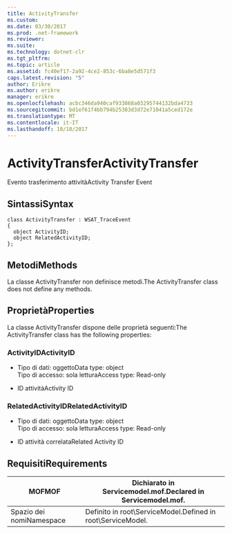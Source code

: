 ```yaml
---
title: ActivityTransfer
ms.custom: 
ms.date: 03/30/2017
ms.prod: .net-framework
ms.reviewer: 
ms.suite: 
ms.technology: dotnet-clr
ms.tgt_pltfrm: 
ms.topic: article
ms.assetid: fc40ef17-2a92-4ce2-853c-6ba8e5d571f3
caps.latest.revision: "5"
author: Erikre
ms.author: erikre
manager: erikre
ms.openlocfilehash: acbc346da940caf933868a03295744132bda4733
ms.sourcegitcommit: bd1ef61f4bb794b25383d3d72e71041a5ced172e
ms.translationtype: MT
ms.contentlocale: it-IT
ms.lasthandoff: 10/18/2017
---
```

# <a name="activitytransfer"></a><span data-ttu-id="97fa9-102">ActivityTransfer</span><span class="sxs-lookup"><span data-stu-id="97fa9-102">ActivityTransfer</span></span>
<span data-ttu-id="97fa9-103">Evento trasferimento attività</span><span class="sxs-lookup"><span data-stu-id="97fa9-103">Activity Transfer Event</span></span>  
  
## <a name="syntax"></a><span data-ttu-id="97fa9-104">Sintassi</span><span class="sxs-lookup"><span data-stu-id="97fa9-104">Syntax</span></span>  
  
```  
class ActivityTransfer : WSAT_TraceEvent  
{  
  object ActivityID;  
  object RelatedActivityID;  
};  
```  
  
## <a name="methods"></a><span data-ttu-id="97fa9-105">Metodi</span><span class="sxs-lookup"><span data-stu-id="97fa9-105">Methods</span></span>  
 <span data-ttu-id="97fa9-106">La classe ActivityTransfer non definisce metodi.</span><span class="sxs-lookup"><span data-stu-id="97fa9-106">The ActivityTransfer class does not define any methods.</span></span>  
  
## <a name="properties"></a><span data-ttu-id="97fa9-107">Proprietà</span><span class="sxs-lookup"><span data-stu-id="97fa9-107">Properties</span></span>  
 <span data-ttu-id="97fa9-108">La classe ActivityTransfer dispone delle proprietà seguenti:</span><span class="sxs-lookup"><span data-stu-id="97fa9-108">The ActivityTransfer class has the following properties:</span></span>  
  
### <a name="activityid"></a><span data-ttu-id="97fa9-109">ActivityID</span><span class="sxs-lookup"><span data-stu-id="97fa9-109">ActivityID</span></span>  
  
-   <span data-ttu-id="97fa9-110">Tipo di dati: oggetto</span><span class="sxs-lookup"><span data-stu-id="97fa9-110">Data type: object</span></span>  
    <span data-ttu-id="97fa9-111">Tipo di accesso: sola lettura</span><span class="sxs-lookup"><span data-stu-id="97fa9-111">Access type: Read-only</span></span>  
  
-   <span data-ttu-id="97fa9-112">ID attività</span><span class="sxs-lookup"><span data-stu-id="97fa9-112">Activity ID</span></span>  
  
### <a name="relatedactivityid"></a><span data-ttu-id="97fa9-113">RelatedActivityID</span><span class="sxs-lookup"><span data-stu-id="97fa9-113">RelatedActivityID</span></span>  
  
-   <span data-ttu-id="97fa9-114">Tipo di dati: oggetto</span><span class="sxs-lookup"><span data-stu-id="97fa9-114">Data type: object</span></span>  
    <span data-ttu-id="97fa9-115">Tipo di accesso: sola lettura</span><span class="sxs-lookup"><span data-stu-id="97fa9-115">Access type: Read-only</span></span>  
  
-   <span data-ttu-id="97fa9-116">ID attività correlata</span><span class="sxs-lookup"><span data-stu-id="97fa9-116">Related Activity ID</span></span>  
  
## <a name="requirements"></a><span data-ttu-id="97fa9-117">Requisiti</span><span class="sxs-lookup"><span data-stu-id="97fa9-117">Requirements</span></span>  
  
|<span data-ttu-id="97fa9-118">MOF</span><span class="sxs-lookup"><span data-stu-id="97fa9-118">MOF</span></span>|<span data-ttu-id="97fa9-119">Dichiarato in Servicemodel.mof.</span><span class="sxs-lookup"><span data-stu-id="97fa9-119">Declared in Servicemodel.mof.</span></span>|  
|---------|-----------------------------------|  
|<span data-ttu-id="97fa9-120">Spazio dei nomi</span><span class="sxs-lookup"><span data-stu-id="97fa9-120">Namespace</span></span>|<span data-ttu-id="97fa9-121">Definito in root\ServiceModel.</span><span class="sxs-lookup"><span data-stu-id="97fa9-121">Defined in root\ServiceModel.</span></span>|
